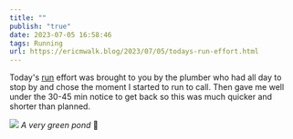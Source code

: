 ```yaml
---
title: ""
publish: "true"
date: 2023-07-05 16:58:46
tags: Running
url: https://ericmwalk.blog/2023/07/05/todays-run-effort.html
---
```


Today's [run](https://strava.com/activities/9396052375) effort was brought to you by the plumber who had all day to stop by and chose the moment I started to run to call. Then gave me well under the 30-45 min notice to get back so this was much quicker and shorter than planned.

![](https://ericmwalk.blog/uploads/2023/f11422c6b4.jpg)
*A very green pond* 🤢